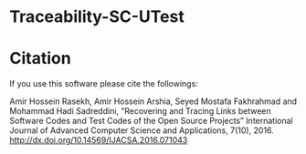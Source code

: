 # Traceability-SC-UTest

# Citation
If you use this software please cite the followings:

Amir Hossein Rasekh, Amir Hossein Arshia, Seyed Mostafa Fakhrahmad and Mohammad Hadi Sadreddini, “Recovering and Tracing Links between Software Codes and Test Codes of the Open Source Projects” International Journal of Advanced Computer Science and Applications, 7(10), 2016. http://dx.doi.org/10.14569/IJACSA.2016.071043
